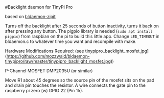 #Backlight daemon for TinyPi Pro

based on [bldaemon-zipit](https://github.com/mozzwald/bldaemon-zipit)

Turns off the backlight after 25 seconds of button inactivity,
turns it back on after pressing any button. The pigpio library
is needed (`sudo apt install pigpio`) from raspbian on the pi
to build this little app. Change `LED_TIMEOUT` in bldaemon.c to 
whatever time you want and recompile with make.

Hardware Modifications Required:
(see tinypipro_backlight_mosfet.jpg](https://github.com/mozzwald/bldaemon-tinypipro/raw/master/tinypipro_backlight_mosfet.jpg))

P-Channel MOSFET DMP2035U (or similar)

Move R1 about 45 degrees so the source pin of the mosfet sits
on the pad and drain pin touches the resistor. A wire connects
the gate pin to the raspberry pi zero (w) GPIO 22 (Pin 15).
